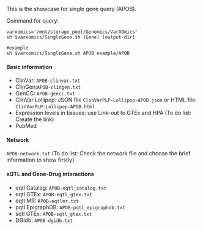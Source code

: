 This is the showcase for single gene query (APOB).


Command for query: 
```
varxomics='/mnt/storage_pool/Genomics/VarXOmics'
sh $varxomics/SingleGene.sh [Gene] [output-dir]

#example
sh $varxomics/SingleGene.sh APOB example/APOB
```

#### Basic information
  - ClinVar: `APOB-clinvar.txt`
  - ClinGen:`APOB-clingen.txt`
  - GenCC: `APOB-gencc.txt`
  - ClinVar Lollipop: JSON file `ClinVarPLP-Lollipop-APOB.json` or HTML file: `ClinVarPLP-Lollipop-APOB.html`
  - Expression levels in tissues: use Link-out to GTEx and HPA (To do list: Create the link)
  - PubMed

#### Network
`APOB-network.txt` (To do list: Check the network file and choose the brief information to show firstly)

#### xQTL and Gene-Drug interactions
  - eqtl Catalog: `APOB-eqtl_catalog.txt`
  - eqtl GTEx: `APOB-eqtl_gtex.txt`
  - eqtl MR: `APOB-eqtlmr.txt`
  - pqtl EpigraphDB: `APOB-pqtl_epigraphdb.txt`
  - sqtl GTEx: `APOB-sqtl_gtex.txt`
  - DGIdb: `APOB-dgidb.txt`
